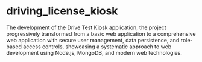 # driving_license_kiosk
The development of the Drive Test Kiosk application, the project progressively transformed from a basic web application to a comprehensive web application with secure user management, data persistence, and role-based access controls, showcasing a systematic approach to web development using Node.js, MongoDB, and modern web technologies.
